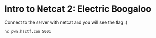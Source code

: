 # Intro to Netcat 2: Electric Boogaloo
Connect to the server with netcat and you will see the flag :)

```
nc pwn.hsctf.com 5001
```